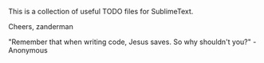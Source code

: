 This is a collection of useful TODO files for SublimeText.


Cheers,
zanderman

"Remember that when writing code, Jesus saves. So why shouldn't you?" - Anonymous
